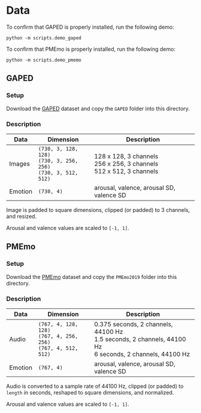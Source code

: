 # Data

To confirm that GAPED is properly installed, run the following demo:
```
python -m scripts.demo_gaped
```

To confirm that PMEmo is properly installed, run the following demo:
```
python -m scripts.demo_pmemo
```

## GAPED

### Setup

Download the [GAPED](https://www.unige.ch/cisa/index.php/download_file/view/288/296/)
dataset and copy the `GAPED` folder into this directory.

### Description

Data | Dimension | Description
--- | --- | ---
Images | `(730, 3, 128, 128)` <br> `(730, 3, 256, 256)` <br> `(730, 3, 512, 512)` | 128 x 128, 3 channels <br> 256 x 256, 3 channels <br> 512 x 512, 3 channels
Emotion | `(730, 4)` | arousal, valence, arousal SD, valence SD

Image is padded to square dimensions, clipped (or padded) to 3 channels, and resized.

Arousal and valence values are scaled to `[-1, 1]`.

## PMEmo

### Setup

Download the [PMEmo](https://drive.google.com/file/d/1UzC3NCDj30j9Ba7i5lkMzWO5gFqSr0OJ/view)
dataset and copy the `PMEmo2019` folder into this directory.

### Description

Data | Dimension | Description
--- | --- | ---
Audio | `(767, 4, 128, 128)` <br> `(767, 4, 256, 256)` <br> `(767, 4, 512, 512)` | 0.375 seconds, 2 channels, 44100 Hz <br> 1.5 seconds, 2 channels, 44100 Hz <br> 6 seconds, 2 channels, 44100 Hz
Emotion | `(767, 4)` | arousal, valence, arousal SD, valence SD

Audio is converted to a sample rate of 44100 Hz, clipped (or padded) to `length` in seconds, reshaped to square dimensions, and normalized.

Arousal and valence values are scaled to `[-1, 1]`.
